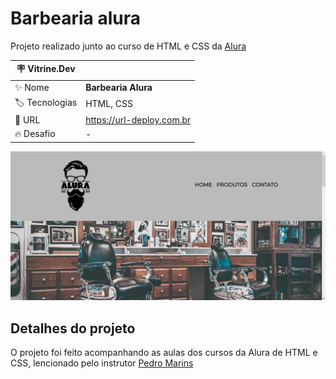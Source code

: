 # Barbearia alura

Projeto realizado junto ao curso de HTML e CSS da [Alura](https://cursos.alura.com.br/course/html5-css3-primeiros-passos?preRequirementFrom=html5-css3-avancando-css)

| :placard: Vitrine.Dev |     |
| -------------  | --- |
| :sparkles: Nome        | **Barbearia Alura**
| :label: Tecnologias | HTML, CSS
| :rocket: URL         | https://url-deploy.com.br
| :fire: Desafio     | -

<!-- Inserir imagem com a #vitrinedev ao final do link -->
![](https://github.com/arthursantos1/vitrine-Barbearia-alura/blob/main/Barbearia%20alura.png#vitrinedev)

## Detalhes do projeto

O projeto foi feito acompanhando as aulas dos cursos da Alura de HTML e CSS, lencionado pelo instrutor [Pedro Marins](https://github.com/pedromarins)
